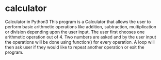 # calculator
Calculator in Python3
This program is a Calculator that allows the user to perform basic arithmetic operations like addition, subtraction, multiplication or division depending upon the user input. The user first chooses one arithmetic operation out of 4. Two numbers are asked and by the user input the operations will be done using function() for every operation. A loop will then ask user if they would like to repeat another operation or exit the program.
